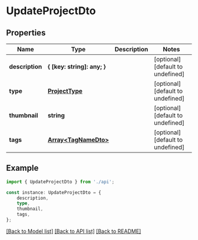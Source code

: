 # UpdateProjectDto


## Properties

Name | Type | Description | Notes
------------ | ------------- | ------------- | -------------
**description** | **{ [key: string]: any; }** |  | [optional] [default to undefined]
**type** | [**ProjectType**](ProjectType.md) |  | [optional] [default to undefined]
**thumbnail** | **string** |  | [optional] [default to undefined]
**tags** | [**Array&lt;TagNameDto&gt;**](TagNameDto.md) |  | [optional] [default to undefined]

## Example

```typescript
import { UpdateProjectDto } from './api';

const instance: UpdateProjectDto = {
    description,
    type,
    thumbnail,
    tags,
};
```

[[Back to Model list]](../README.md#documentation-for-models) [[Back to API list]](../README.md#documentation-for-api-endpoints) [[Back to README]](../README.md)
